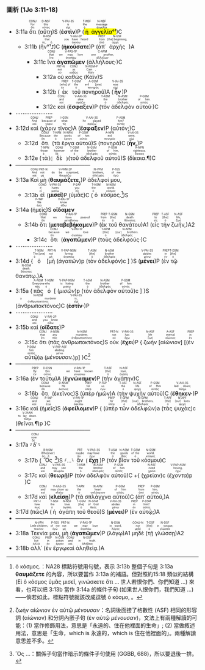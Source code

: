### 圖析 (1Jo 3:11-18)

- 3:11a <RUBY><ruby><ruby>ὅτι<rt>ὅτι</rt></ruby><rt>For</rt></ruby><rt>CONJ</rt></RUBY> (<RUBY><ruby><ruby>αὕτη<rt>οὗτος</rt></ruby><rt>this</rt></ruby><rt>D-NSF</rt></RUBY>)S (<RUBY><ruby><ruby><strong>ἐστὶν</strong><rt>εἰμί</rt></ruby><rt>is</rt></ruby><rt>V-PAI-3S</rt></RUBY>)P (<mark><RUBY><ruby><ruby>ἡ<rt>ὁ</rt></ruby><rt>the</rt></ruby><rt>T-NSF</rt></RUBY> <RUBY><ruby><ruby>ἀγγελία<rt>ἀγγελία</rt></ruby><rt>message</rt></ruby><rt>N-NSF</rt></RUBY>°¹</mark>)C
	- 3:11b (<RUBY><ruby><ruby>ἣν°¹⮥<rt>ὅς, ἥ</rt></ruby><rt>that</rt></ruby><rt>R-ASF</rt></RUBY>)C (<RUBY><ruby><ruby><strong>ἠκούσατε</strong><rt>ἀκούω</rt></ruby><rt>you have heard</rt></ruby><rt>V-AAI-2P</rt></RUBY>)P (<RUBY><ruby><ruby>ἀπ᾽<rt>ἀπό</rt></ruby><rt>from</rt></ruby><rt>PREP</rt></RUBY> <RUBY><ruby><ruby>ἀρχῆς<rt>ἀρχή</rt></ruby><rt>[the] beginning,</rt></ruby><rt>N-GSF</rt></RUBY> )A
		- 3:11c <RUBY><ruby><ruby>ἵνα<rt>ἵνα</rt></ruby><rt>that</rt></ruby><rt>CONJ</rt></RUBY> <RUBY><ruby><ruby><strong>ἀγαπῶμεν</strong><rt>ἀγαπάω</rt></ruby><rt>we may love</rt></ruby><rt>V-PAS-1P</rt></RUBY> (<RUBY><ruby><ruby>ἀλλήλους·<rt>ἀλλήλων</rt></ruby><rt>one another,</rt></ruby><rt>C-APM</rt></RUBY>)C 
			- 3:12a <RUBY><ruby><ruby>οὐ<rt>οὐ</rt></ruby><rt>not</rt></ruby><rt>PRT-N</rt></RUBY> <RUBY><ruby><ruby>καθὼς<rt>καθώς</rt></ruby><rt>as</rt></ruby><rt>CONJ</rt></RUBY> (<RUBY><ruby><ruby>Κάϊν<rt>Κάϊν</rt></ruby><rt>Cain ,</rt></ruby><rt>N-NSM-P</rt></RUBY>)S 
			- 3:12b (<RUBY><ruby><ruby>ἐκ<rt>ἐκ</rt></ruby><rt>[who] of</rt></ruby><rt>PREP</rt></RUBY> <RUBY><ruby><ruby>τοῦ<rt>ὁ</rt></ruby><rt>the</rt></ruby><rt>T-GSM</rt></RUBY> <RUBY><ruby><ruby>πονηροῦ<rt>πονηρός</rt></ruby><rt>evil [one]</rt></ruby><rt>A-GSM</rt></RUBY>)A (<RUBY><ruby><ruby><strong>ἦν</strong><rt>εἰμί</rt></ruby><rt>was</rt></ruby><rt>V-IAI-3S</rt></RUBY>)P 
			- 3:12c <RUBY><ruby><ruby>καὶ<rt>καί</rt></ruby><rt>and</rt></ruby><rt>CONJ</rt></RUBY> (<RUBY><ruby><ruby><strong>ἔσφαξεν</strong><rt>σφάζω</rt></ruby><rt>slew</rt></ruby><rt>V-AAI-3S</rt></RUBY>)P (<RUBY><ruby><ruby>τὸν<rt>ὁ</rt></ruby><rt>the</rt></ruby><rt>T-ASM</rt></RUBY> <RUBY><ruby><ruby>ἀδελφὸν<rt>ἀδελφός</rt></ruby><rt>brother</rt></ruby><rt>N-ASM</rt></RUBY> <RUBY><ruby><ruby>αὐτοῦ·<rt>αὐτός</rt></ruby><rt>of him.</rt></ruby><rt>P-GSM</rt></RUBY>)C 
- ⋯⋯⋯⋯⋯⋯⋯
- 3:12d <RUBY><ruby><ruby>καὶ<rt>καί</rt></ruby><rt>And</rt></ruby><rt>CONJ</rt></RUBY> (<RUBY><ruby><ruby>χάριν<rt>χάριν</rt></ruby><rt>because of</rt></ruby><rt>PREP</rt></RUBY> <RUBY><ruby><ruby>τίνος<rt>τίς</rt></ruby><rt>what</rt></ruby><rt>I-GSN</rt></RUBY>)A (<RUBY><ruby><ruby><strong>ἔσφαξεν</strong><rt>σφάζω</rt></ruby><rt>he slayed</rt></ruby><rt>V-AAI-3S</rt></RUBY>)P (<RUBY><ruby><ruby>αὐτόν;<rt>αὐτός</rt></ruby><rt>him?</rt></ruby><rt>P-ASM</rt></RUBY>)C
	- 3:12d <RUBY><ruby><ruby>ὅτι<rt>ὅτι</rt></ruby><rt>Because</rt></ruby><rt>CONJ</rt></RUBY> (<RUBY><ruby><ruby>τὰ<rt>ὁ</rt></ruby><rt>the</rt></ruby><rt>T-NPN</rt></RUBY> <RUBY><ruby><ruby>ἔργα<rt>ἔργον</rt></ruby><rt>works</rt></ruby><rt>N-NPN</rt></RUBY> <RUBY><ruby><ruby>αὐτοῦ<rt>αὐτός</rt></ruby><rt>of him</rt></ruby><rt>P-GSM</rt></RUBY>)S (<RUBY><ruby><ruby>πονηρὰ<rt>πονηρός</rt></ruby><rt>evil</rt></ruby><rt>A-NPN</rt></RUBY>)C (<RUBY><ruby><ruby><strong>ἦν,</strong><rt>εἰμί</rt></ruby><rt>were,</rt></ruby><rt>V-IAI-3S</rt></RUBY>)P 
	- 3:12e (<RUBY><ruby><ruby>τὰ<rt>ὁ</rt></ruby><rt>those</rt></ruby><rt>T-NPN</rt></RUBY>)⦇ <RUBY><ruby><ruby>δὲ<rt>δέ</rt></ruby><rt>however</rt></ruby><rt>CONJ</rt></RUBY> ⦈(<RUBY><ruby><ruby>τοῦ<rt>ὁ</rt></ruby><rt>of the</rt></ruby><rt>T-GSM</rt></RUBY> <RUBY><ruby><ruby>ἀδελφοῦ<rt>ἀδελφός</rt></ruby><rt>brother</rt></ruby><rt>N-GSM</rt></RUBY> <RUBY><ruby><ruby>αὐτοῦ<rt>αὐτός</rt></ruby><rt>of him,</rt></ruby><rt>P-GSM</rt></RUBY>)S (<RUBY><ruby><ruby>δίκαια.¶<rt>δίκαιος</rt></ruby><rt>righteous.</rt></ruby><rt>A-NPN</rt></RUBY>)C
-  ——————————————
- 3:13a <RUBY><ruby><ruby>Καὶ<rt>καί</rt></ruby><rt>And</rt></ruby><rt>CONJ</rt></RUBY> <RUBY><ruby><ruby>μὴ<rt>μή</rt></ruby><rt>not</rt></ruby><rt>PRT-N</rt></RUBY> (<RUBY><ruby><ruby><strong>θαυμάζετε,</strong><rt>θαυμάζω</rt></ruby><rt>do be surprised,</rt></ruby><rt>V-PAM-2P</rt></RUBY>)P <RUBY><ruby><ruby>ἀδελφοί<rt>ἀδελφός</rt></ruby><rt>brothers,</rt></ruby><rt>N-VPM</rt></RUBY> <RUBY><ruby><ruby>μου,<rt>ἐγώ</rt></ruby><rt>of me</rt></ruby><rt>P-1GS</rt></RUBY>
	- 3:13b <RUBY><ruby><ruby>εἰ<rt>εἰ</rt></ruby><rt>if</rt></ruby><rt>COND</rt></RUBY> (<RUBY><ruby><ruby><strong>μισεῖ</strong><rt>μισέω</rt></ruby><rt>hates</rt></ruby><rt>V-PAI-3S</rt></RUBY>)P (<RUBY><ruby><ruby>ὑμᾶς<rt>σύ</rt></ruby><rt>you</rt></ruby><rt>P-2AP</rt></RUBY>)C (<RUBY><ruby><ruby>ὁ<rt>ὁ</rt></ruby><rt>the</rt></ruby><rt>T-NSM</rt></RUBY> <RUBY><ruby><ruby>κόσμος.<rt>κόσμος</rt></ruby><rt>world.</rt></ruby><rt>N-NSM</rt></RUBY>[^1])S 
- 3:14a (<RUBY><ruby><ruby>ἡμεῖς<rt>ἐγώ</rt></ruby><rt>We</rt></ruby><rt>P-1NP</rt></RUBY>)S <RUBY><ruby><ruby><strong>οἴδαμεν</strong><rt>εἴδω</rt></ruby><rt>know</rt></ruby><rt>V-RAI-1P</rt></RUBY>
	- 3:14b <RUBY><ruby><ruby>ὅτι<rt>ὅτι</rt></ruby><rt>that</rt></ruby><rt>CONJ</rt></RUBY> (<RUBY><ruby><ruby><strong>μεταβεβήκαμεν</strong><rt>μεταβαίνω</rt></ruby><rt>we have passed</rt></ruby><rt>V-RAI-1P</rt></RUBY>)P (<RUBY><ruby><ruby>ἐκ<rt>ἐκ</rt></ruby><rt>from</rt></ruby><rt>PREP</rt></RUBY> <RUBY><ruby><ruby>τοῦ<rt>ὁ</rt></ruby><rt>[the]</rt></ruby><rt>T-GSM</rt></RUBY> <RUBY><ruby><ruby>θανάτου<rt>θάνατος</rt></ruby><rt>death</rt></ruby><rt>N-GSM</rt></RUBY>)A1 (<RUBY><ruby><ruby>εἰς<rt>εἰς</rt></ruby><rt>to</rt></ruby><rt>PREP</rt></RUBY> <RUBY><ruby><ruby>τὴν<rt>ὁ</rt></ruby><rt>[the]</rt></ruby><rt>T-ASF</rt></RUBY> <RUBY><ruby><ruby>ζωήν,<rt>ζωή</rt></ruby><rt>life,</rt></ruby><rt>N-ASF</rt></RUBY>)A2
		- 3:14c <RUBY><ruby><ruby>ὅτι<rt>ὅτι</rt></ruby><rt>because</rt></ruby><rt>CONJ</rt></RUBY> (<RUBY><ruby><ruby><strong>ἀγαπῶμεν</strong><rt>ἀγαπάω</rt></ruby><rt>we love</rt></ruby><rt>V-PAI-1P</rt></RUBY>)P (<RUBY><ruby><ruby>τοὺς<rt>ὁ</rt></ruby><rt>[the]</rt></ruby><rt>T-APM</rt></RUBY> <RUBY><ruby><ruby>ἀδελφούς·<rt>ἀδελφός</rt></ruby><rt>[our] brothers.</rt></ruby><rt>N-APM</rt></RUBY>)C 
- ⋯⋯⋯⋯⋯⋯⋯
- 3:14d {<RUBY><ruby><ruby>ὁ<rt>ὁ</rt></ruby><rt>The [one]</rt></ruby><rt>T-NSM</rt></RUBY> [<RUBY><ruby><ruby>μὴ<rt>μή</rt></ruby><rt>not</rt></ruby><rt>PRT-N</rt></RUBY> (<RUBY><ruby><ruby><em>ἀγαπῶν</em><rt>ἀγαπάω</rt></ruby><rt>loving</rt></ruby><rt>V-PAP-NSM</rt></RUBY>)p (<RUBY><ruby><ruby>τὸν<rt>ὁ</rt></ruby><rt>[the]</rt></ruby><rt>T-ASM</rt></RUBY> <RUBY><ruby><ruby>ἀδελφόν<rt>ἀδελφός</rt></ruby><rt>brother</rt></ruby><rt>N-ASM</rt></RUBY>)c ] }S (<RUBY><ruby><ruby><strong>μένει</strong><rt>μένω</rt></ruby><rt>abides</rt></ruby><rt>V-PAI-3S</rt></RUBY>)P (<RUBY><ruby><ruby>ἐν<rt>ἐν</rt></ruby><rt>in</rt></ruby><rt>PREP</rt></RUBY> <RUBY><ruby><ruby>τῷ<rt>ὁ</rt></ruby><rt>[the]</rt></ruby><rt>T-DSM</rt></RUBY> <RUBY><ruby><ruby>θανάτῳ.<rt>θάνατος</rt></ruby><rt>death.</rt></ruby><rt>N-DSM</rt></RUBY>)A
- 3:15a {<RUBY><ruby><ruby>πᾶς<rt>πᾶς</rt></ruby><rt>Everyone</rt></ruby><rt>A-NSM</rt></RUBY> <RUBY><ruby><ruby>ὁ<rt>ὁ</rt></ruby><rt>who</rt></ruby><rt>T-NSM</rt></RUBY> [ (<RUBY><ruby><ruby><em>μισῶν</em><rt>μισέω</rt></ruby><rt>is hating</rt></ruby><rt>V-PAP-NSM</rt></RUBY>)p (<RUBY><ruby><ruby>τὸν<rt>ὁ</rt></ruby><rt>the</rt></ruby><rt>T-ASM</rt></RUBY> <RUBY><ruby><ruby>ἀδελφὸν<rt>ἀδελφός</rt></ruby><rt>brother</rt></ruby><rt>N-ASM</rt></RUBY> <RUBY><ruby><ruby>αὐτοῦ<rt>αὐτός</rt></ruby><rt>of him</rt></ruby><rt>P-GSM</rt></RUBY>)c ] }S (<RUBY><ruby><ruby>ἀνθρωποκτόνος<rt>ἀνθρωποκτόνος</rt></ruby><rt>a murderer</rt></ruby><rt>N-NSM</rt></RUBY>)C (<RUBY><ruby><ruby><strong>ἐστίν·</strong><rt>εἰμί</rt></ruby><rt>is;</rt></ruby><rt>V-PAI-3S</rt></RUBY>)P 
- ⋯⋯⋯⋯⋯⋯⋯
- 3:15b <RUBY><ruby><ruby>καὶ<rt>καί</rt></ruby><rt>and</rt></ruby><rt>CONJ</rt></RUBY> (<RUBY><ruby><ruby><strong>οἴδατε</strong><rt>εἴδω</rt></ruby><rt>you know</rt></ruby><rt>V-RAI-2P</rt></RUBY>)P 
	- 3:15c <RUBY><ruby><ruby>ὅτι<rt>ὅτι</rt></ruby><rt>that</rt></ruby><rt>CONJ</rt></RUBY> (<RUBY><ruby><ruby>πᾶς<rt>πᾶς</rt></ruby><rt>any</rt></ruby><rt>A-NSM</rt></RUBY> <RUBY><ruby><ruby>ἀνθρωποκτόνος<rt>ἀνθρωποκτόνος</rt></ruby><rt>murderer,</rt></ruby><rt>N-NSM</rt></RUBY>)S <RUBY><ruby><ruby>οὐκ<rt>οὐ</rt></ruby><rt>not</rt></ruby><rt>PRT-N</rt></RUBY> (<RUBY><ruby><ruby><strong>ἔχει</strong><rt>ἔχω</rt></ruby><rt>has</rt></ruby><rt>V-PAI-3S</rt></RUBY>)P { <RUBY><ruby><ruby>ζωὴν<rt>ζωή</rt></ruby><rt>life</rt></ruby><rt>N-ASF</rt></RUBY> [<RUBY><ruby><ruby>αἰώνιον<rt>αἰώνιος</rt></ruby><rt>eternal</rt></ruby><rt>A-ASF</rt></RUBY>] [(<RUBY><ruby><ruby>ἐν<rt>ἐν</rt></ruby><rt>in</rt></ruby><rt>PREP</rt></RUBY> <RUBY><ruby><ruby>αὐτῷ<rt>αὐτός</rt></ruby><rt>him</rt></ruby><rt>P-DSM</rt></RUBY>)a (<RUBY><ruby><ruby><em>μένουσαν.</em><rt>μένω</rt></ruby><rt>abiding.</rt></ruby><rt>V-PAP-ASF</rt></RUBY>)p] }C[^2]
- ——————————————
- 3:16a (<RUBY><ruby><ruby>ἐν<rt>ἐν</rt></ruby><rt>By</rt></ruby><rt>PREP</rt></RUBY> <RUBY><ruby><ruby>τούτῳ<rt>οὗτος</rt></ruby><rt>this</rt></ruby><rt>D-DSN</rt></RUBY>)A (<RUBY><ruby><ruby><strong>ἐγνώκαμεν</strong><rt>γινώσκω</rt></ruby><rt>we have known</rt></ruby><rt>V-RAI-1P</rt></RUBY>)P (<RUBY><ruby><ruby>τὴν<rt>ὁ</rt></ruby><rt>[the]</rt></ruby><rt>T-ASF</rt></RUBY> <RUBY><ruby><ruby>ἀγάπην<rt>ἀγάπη</rt></ruby><rt>love,</rt></ruby><rt>N-ASF</rt></RUBY>)C
	- 3:16b <RUBY><ruby><ruby>ὅτι<rt>ὅτι</rt></ruby><rt>because</rt></ruby><rt>CONJ</rt></RUBY> (<RUBY><ruby><ruby>ἐκεῖνος<rt>ἐκεῖνος</rt></ruby><rt>He</rt></ruby><rt>D-NSM</rt></RUBY>)S (<RUBY><ruby><ruby>ὑπὲρ<rt>ὑπέρ</rt></ruby><rt>for</rt></ruby><rt>PREP</rt></RUBY> <RUBY><ruby><ruby>ἡμῶν<rt>ἐγώ</rt></ruby><rt>us</rt></ruby><rt>P-1GP</rt></RUBY>)A (<RUBY><ruby><ruby>τὴν<rt>ὁ</rt></ruby><rt>the</rt></ruby><rt>T-ASF</rt></RUBY> <RUBY><ruby><ruby>ψυχὴν<rt>ψυχή</rt></ruby><rt>life</rt></ruby><rt>N-ASF</rt></RUBY> <RUBY><ruby><ruby>αὐτοῦ<rt>αὐτός</rt></ruby><rt>of Him</rt></ruby><rt>P-GSM</rt></RUBY>)C (<RUBY><ruby><ruby><strong>ἔθηκεν·</strong><rt>τίθημι</rt></ruby><rt>laid down;</rt></ruby><rt>V-AAI-3S</rt></RUBY>)P 
- 3:16c <RUBY><ruby><ruby>καὶ<rt>καί</rt></ruby><rt>and</rt></ruby><rt>CONJ</rt></RUBY> (<RUBY><ruby><ruby>ἡμεῖς<rt>ἐγώ</rt></ruby><rt>we</rt></ruby><rt>P-1NP</rt></RUBY>)S (<RUBY><ruby><ruby><strong>ὀφείλομεν</strong><rt>ὀφείλω</rt></ruby><rt>ought</rt></ruby><rt>V-PAI-1P</rt></RUBY>)P { (<RUBY><ruby><ruby>ὑπὲρ<rt>ὑπέρ</rt></ruby><rt>for</rt></ruby><rt>PREP</rt></RUBY> <RUBY><ruby><ruby>τῶν<rt>ὁ</rt></ruby><rt>[the]</rt></ruby><rt>T-GPM</rt></RUBY> <RUBY><ruby><ruby>ἀδελφῶν<rt>ἀδελφός</rt></ruby><rt>[our] brothers,</rt></ruby><rt>N-GPM</rt></RUBY>)a (<RUBY><ruby><ruby>τὰς<rt>ὁ</rt></ruby><rt>[the]</rt></ruby><rt>T-APF</rt></RUBY> <RUBY><ruby><ruby>ψυχὰς<rt>ψυχή</rt></ruby><rt>[our] lives</rt></ruby><rt>N-APF</rt></RUBY>)c (<RUBY><ruby><ruby><em>θεῖναι.¶</em><rt>τίθημι</rt></ruby><rt>to lay down.</rt></ruby><rt>V-2AAN</rt></RUBY>)p }C
- ——————————————
- 3:17a ⸉<RUBY><ruby><ruby>δ᾽<rt>δέ</rt></ruby><rt>now</rt></ruby><rt>CONJ</rt></RUBY>⸊
	- 3:17b (<RUBY><ruby><ruby>Ὃς<rt>ὅς, ἥ</rt></ruby><rt>Who[ever]</rt></ruby><rt>R-NSM</rt></RUBY>[^3])S ⸉...⸊ <RUBY><ruby><ruby>ἂν<rt>ἄν</rt></ruby><rt>maybe</rt></ruby><rt>PRT</rt></RUBY> (<RUBY><ruby><ruby><strong>ἔχῃ</strong><rt>ἔχω</rt></ruby><rt>may have</rt></ruby><rt>V-PAS-3S</rt></RUBY>)P (<RUBY><ruby><ruby>τὸν<rt>ὁ</rt></ruby><rt>the</rt></ruby><rt>T-ASM</rt></RUBY> <RUBY><ruby><ruby>βίον<rt>βίος</rt></ruby><rt>goods</rt></ruby><rt>N-ASM</rt></RUBY> <RUBY><ruby><ruby>τοῦ<rt>ὁ</rt></ruby><rt>of the</rt></ruby><rt>T-GSM</rt></RUBY> <RUBY><ruby><ruby>κόσμου<rt>κόσμος</rt></ruby><rt>world,</rt></ruby><rt>N-GSM</rt></RUBY>)C
	- 3:17c <RUBY><ruby><ruby>καὶ<rt>καί</rt></ruby><rt>and</rt></ruby><rt>CONJ</rt></RUBY> (<RUBY><ruby><ruby><strong>θεωρῇ</strong><rt>θεωρέω</rt></ruby><rt>may see</rt></ruby><rt>V-PAS-3S</rt></RUBY>)P (<RUBY><ruby><ruby>τὸν<rt>ὁ</rt></ruby><rt>the</rt></ruby><rt>T-ASM</rt></RUBY> <RUBY><ruby><ruby>ἀδελφὸν<rt>ἀδελφός</rt></ruby><rt>brother</rt></ruby><rt>N-ASM</rt></RUBY> <RUBY><ruby><ruby>αὐτοῦ<rt>αὐτός</rt></ruby><rt>of him</rt></ruby><rt>P-GSM</rt></RUBY>)C +{ (<RUBY><ruby><ruby>χρείαν<rt>χρεία</rt></ruby><rt>need</rt></ruby><rt>N-ASF</rt></RUBY>)c (<RUBY><ruby><ruby><em>ἔχοντα</em><rt>ἔχω</rt></ruby><rt>having,</rt></ruby><rt>V-PAP-ASM</rt></RUBY>)p }C
	- 3:17d <RUBY><ruby><ruby>καὶ<rt>καί</rt></ruby><rt>and</rt></ruby><rt>CONJ</rt></RUBY> (<RUBY><ruby><ruby><strong>κλείσῃ</strong><rt>κλείω</rt></ruby><rt>may close up</rt></ruby><rt>V-AAS-3S</rt></RUBY>)P (<RUBY><ruby><ruby>τὰ<rt>ὁ</rt></ruby><rt>the</rt></ruby><rt>T-APN</rt></RUBY> <RUBY><ruby><ruby>σπλάγχνα<rt>σπλάγχνον</rt></ruby><rt>heart</rt></ruby><rt>N-APN</rt></RUBY> <RUBY><ruby><ruby>αὐτοῦ<rt>αὐτός</rt></ruby><rt>of him</rt></ruby><rt>P-GSM</rt></RUBY>)C (<RUBY><ruby><ruby>ἀπ᾽<rt>ἀπό</rt></ruby><rt>from</rt></ruby><rt>PREP</rt></RUBY> <RUBY><ruby><ruby>αὐτοῦ,<rt>αὐτός</rt></ruby><rt>him,</rt></ruby><rt>P-GSM</rt></RUBY>)A 
- 3:17d (<RUBY><ruby><ruby>πῶς<rt>πως</rt></ruby><rt>how</rt></ruby><rt>PRT-I</rt></RUBY>)A (<RUBY><ruby><ruby>ἡ<rt>ὁ</rt></ruby><rt>the</rt></ruby><rt>T-NSF</rt></RUBY> <RUBY><ruby><ruby>ἀγάπη<rt>ἀγάπη</rt></ruby><rt>love</rt></ruby><rt>N-NSF</rt></RUBY> <RUBY><ruby><ruby>τοῦ<rt>ὁ</rt></ruby><rt>[the]</rt></ruby><rt>T-GSM</rt></RUBY> <RUBY><ruby><ruby>θεοῦ<rt>θεός</rt></ruby><rt>of God</rt></ruby><rt>N-GSM</rt></RUBY>)S (<RUBY><ruby><ruby><strong>μένει</strong><rt>μένω</rt></ruby><rt>abides</rt></ruby><rt>V-PAI-3S</rt></RUBY>)P (<RUBY><ruby><ruby>ἐν<rt>ἐν</rt></ruby><rt>in</rt></ruby><rt>PREP</rt></RUBY> <RUBY><ruby><ruby>αὐτῷ;<rt>αὐτός</rt></ruby><rt>him?</rt></ruby><rt>P-DSM</rt></RUBY>)A
- ——————————————
- 3:18a <RUBY><ruby><ruby>Τεκνία<rt>τεκνίον</rt></ruby><rt>Little children,</rt></ruby><rt>N-VPN</rt></RUBY> <RUBY><ruby><ruby>μου,<rt>ἐγώ</rt></ruby><rt>of me</rt></ruby><rt>P-1GS</rt></RUBY> <RUBY><ruby><ruby>μὴ<rt>μή</rt></ruby><rt>not</rt></ruby><rt>PRT-N</rt></RUBY> (<RUBY><ruby><ruby><strong>ἀγαπῶμεν</strong><rt>ἀγαπάω</rt></ruby><rt>we may love</rt></ruby><rt>V-PAS-1P</rt></RUBY>)P (<RUBY><ruby><ruby>λόγῳ<rt>λόγος</rt></ruby><rt>in word,</rt></ruby><rt>N-DSM</rt></RUBY>)A1 <RUBY><ruby><ruby>μηδὲ<rt>μηδέ</rt></ruby><rt>nor</rt></ruby><rt>CONJ-N</rt></RUBY> (<RUBY><ruby><ruby>τῇ<rt>ὁ</rt></ruby><rt>[the]</rt></ruby><rt>T-DSF</rt></RUBY> <RUBY><ruby><ruby>γλώσσῃ<rt>γλῶσσα</rt></ruby><rt>in tongue,</rt></ruby><rt>N-DSF</rt></RUBY>)A2
- 3:18b <RUBY><ruby><ruby>ἀλλ᾽<rt>ἀλλά</rt></ruby><rt>but</rt></ruby><rt>CONJ</rt></RUBY> (<RUBY><ruby><ruby>ἐν<rt>ἐν</rt></ruby><rt>in</rt></ruby><rt>PREP</rt></RUBY> <RUBY><ruby><ruby>ἔργῳ<rt>ἔργον</rt></ruby><rt>action</rt></ruby><rt>N-DSN</rt></RUBY><RUBY><ruby><ruby>καὶ<rt>καί</rt></ruby><rt>and</rt></ruby><rt>CONJ</rt></RUBY> <RUBY><ruby><ruby>ἀληθείᾳ.<rt>ἀλήθεια</rt></ruby><rt>in truth.</rt></ruby><rt>N-DSF</rt></RUBY>)A

[^1]: ὁ κόσμος.：NA28 標點符號用句號，表示 3:13b 整個子句是 3:13a **θαυμάζετε** 的內容，所以要當作 3:13a 的補語。但對照約15:18 類似的結構 (Εἰ ὁ κόσμος ὑμᾶς μισεῖ, γινώσκετε ὅτι ... 世人若恨你們、你們知道 ...) 來看，也可以把 3:13b 當作 3:14a 的條件子句 (如果世人恨你們，我們知道 ...)——倘若如此，標點符號就該改成逗號 ὁ κόσμο, 。
[^2]: ζωὴν αἰώνιον ἐν αὐτῷ _μένουσαν_：名詞後面接了格數性 (ASF) 相同的形容詞 (αἰώνιον) 和分詞內嵌子句 (ἐν αὐτῷ _μένουσαν_)，文法上有兩種解讀的可能：(1) 當作修飾用法，意思是「永遠的、住在他裡面的生命」; (2) 當做敘述用法，意思是「生命，which is 永遠的，which is 住在他裡面的」。兩種解讀意思差不多。
[^3]: Ὃς ...：關係子句當作暗示的條件子句使用 (GGBB, 688)，所以要退後一排。